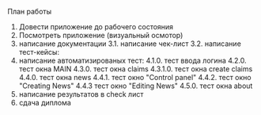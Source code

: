 План работы
1. Довести приложение до рабочего состояния 
2. Посмотреть приложение (визуальный осмотор)
3.   написание документации
3.1. написание чек-лист 
3.2. написание тест-кейсы:
4. написание автоматизированых тест:
	4.1.0.   тест ввода логина
	4.2.0.   тест окна MAIN
	4.3.0.   тест окна claims
	4.3.1.0. тест окна create claims
	4.4.0.   тест окна news
	4.4.1.   тест окно  "Control panel"
	4.4.2.	 тест окно "Creating News"
	4.4.3    тест окно "Editing News"
	4.5.0.   тест окна about
5. написание результатов в check лист 
6. сдача диплома






